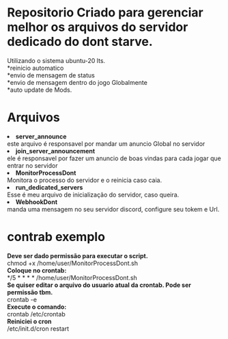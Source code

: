 <div>
  <h1>Repositorio Criado para gerenciar melhor os arquivos do servidor dedicado do dont starve.</h1>
  </div>
 <div>
Utilizando o sistema ubuntu-20 lts.
  <br>
*reinicio automatico
  <br>
*envio de mensagem de status
  <br>
*envio de mensagem dentro do jogo Globalmente
  <br>
*auto update de Mods.
</div>
<div>
  <h1>Arquivos</h1>
  <ul type="circle"></ul>
  <li><b>server_announce</b> <br>
  este arquivo é responsavel por mandar um anuncio Global no servidor
  <br>
  <li><b>join_server_announcement </b><br>
  ele é responsavel por fazer um anuncio de boas vindas para cada jogar que entrar no servidor
  <br>
  <li><b>MonitorProcessDont</b><br>
  Monitora o processo do servidor e o reinicia caso caia.
  <br>
  <li><b>run_dedicated_servers </b><br>
  Esse é meu arquivo de inicialização do servidor, caso queira.
  <br>
  <li> <b>WebhookDont</b><br>
  manda uma mensagem no seu servidor discord, configure seu tokem e Url.
</div>
<div>
<h1> contrab exemplo</h1>

<b>Deve ser dado permissão para executar o script.</b><br>
chmod +x /home/user/MonitorProcessDont.sh<br>
<b>Coloque no crontab:<br></b>
 */5 * * * * /home/user/MonitorProcessDont.sh<br>
 <b>Se quiser editar o arquivo do usuario atual da crontab. Pode ser permissão tbm.<br></b>
crontab -e<br>
<b>Execute o comando: <br></b>
crontab /etc/crontab<br>
<b>Reiniciei o cron<br></b>
/etc/init.d/cron restart
</div>